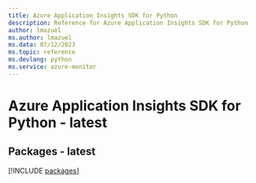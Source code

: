 ```yaml
---
title: Azure Application Insights SDK for Python
description: Reference for Azure Application Insights SDK for Python
author: lmazuel
ms.author: lmazuel
ms.data: 07/12/2023
ms.topic: reference
ms.devlang: python
ms.service: azure-monitor
---
```

# Azure Application Insights SDK for Python - latest
## Packages - latest
[!INCLUDE [packages](application-insights-index.md)]